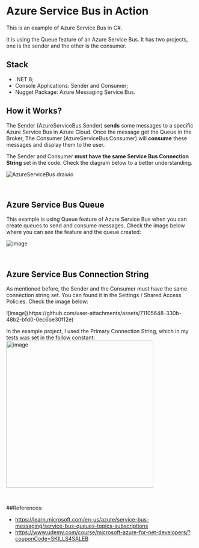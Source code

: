 # Azure Service Bus in Action
<p>
  This is an example of Azure Service Bus in C#.  
</p>
<p>
  It is using the Queue feature of an Azure Service Bus.
  It has two projects, one is the sender and the other is the consumer. 
</p>

## Stack
- .NET 8;
- Console Applications: Sender and Consumer;
- Nugget Package: Azure Messaging Service Bus.

## How it Works?
<p>
  The Sender (AzureServiceBus.Sender) <b>sends</b> some messages to a specific Azure Service Bus in Azure Cloud.
  Once the message get the Queue in the Broker, The Consumer (AzureServiceBus.Consumer) will <b>consume</b> these messages and display them to the user.
</p>
<p>
  The Sender and Consumer <b>must have the same Service Bus Connection String</b> set in the code.
  Check the diagram below to a better understanding.
</p>

![AzureServiceBus drawio](https://github.com/user-attachments/assets/30d339ce-1821-4799-a83f-3ad6c5550d09)

<br>

## Azure Service Bus Queue
<p> This example is using Queue feature of Azure Service Bus when you can create queues to send and consume messages. Check the image below where you can see the feature and the queue created: </p>

![image](https://github.com/user-attachments/assets/4f2c2026-ef65-4974-ab18-4ae59ceea9b6)

<br>

## Azure Service Bus Connection String
<p>As mentioned before, the Sender and the Consumer must have the same connection string set. You can found it in the Settings / Shared Access Policies. Check the image below: </p>
![image](https://github.com/user-attachments/assets/71105648-330b-48b2-bfd0-0ec6be30f12e)

<p>
  In the example project, I used the Primary Connection String, which in my tests was set in the follow constant:
  <img width="391" alt="image" src="https://github.com/user-attachments/assets/3b60c94b-b00c-410c-ae04-db09e68d95d8">
</p>

<br>

##References:
- https://learn.microsoft.com/en-us/azure/service-bus-messaging/service-bus-queues-topics-subscriptions
- https://www.udemy.com/course/microsoft-azure-for-net-developers/?couponCode=SKILLS4SALEB






